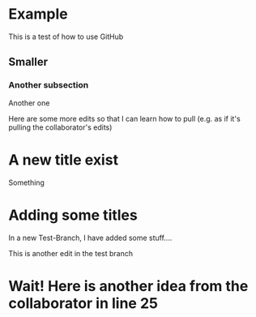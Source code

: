 # Example
This is a test of how to use GitHub


## Smaller 

### Another subsection

Another one

Here are some more edits so that I can learn how to pull (e.g. as if it's pulling the collaborator's edits)

# A new title exist
Something


# Adding some titles
In a new Test-Branch, I have added some stuff....

This is another edit in the test branch




# Wait!  Here is another idea from the collaborator in line 25